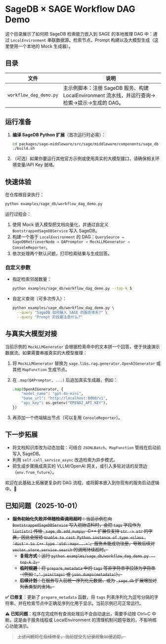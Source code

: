 # SageDB × SAGE Workflow DAG Demo

这个目录展示了如何把 SageDB 检索能力嵌入到 SAGE 的本地推理 DAG 中：通过 `LocalEnvironment` 串联数据源、检索节点、Prompt 构建以及大模型生成（这里使用一个本地的 Mock 生成器）。

## 目录

| 文件 | 说明 |
|------|------|
| `workflow_dag_demo.py` | 主示例脚本：注册 SageDB 服务、构建 LocalEnvironment 流水线，并运行查询→检索→提示→生成的 DAG。|

## 运行准备

1. **编译 SageDB Python 扩展**（首次运行时必需）：

   ```bash
   cd packages/sage-middleware/src/sage/middleware/components/sage_db
   ./build.sh
   ```

2. （可选）如果你要运行其他官方示例或使用真实的大模型接口，请确保相关环境变量/API Key 就绪。

## 快速体验

在仓库根目录执行：

```bash
python examples/sage_db/workflow_dag_demo.py
```

运行过程会：

1. 使用 Mock 嵌入模型把文档向量化，并通过自定义 `BootstrappedSageDBService` 写入 SageDB。
2. 构建一个基于 `LocalEnvironment` 的 DAG：`QuerySource → SageDBRetrieverNode → QAPromptor → MockLLMGenerator → ConsoleReporter`。
3. 依次处理两个默认问题，打印检索结果与生成回答。

### 自定义参数

- 指定检索邻居数量：

  ```bash
  python examples/sage_db/workflow_dag_demo.py --top-k 5
  ```

- 自定义查询（可多次传入）：

  ```bash
  python examples/sage_db/workflow_dag_demo.py \
    --query "SageDB 如何融入 SAGE 的服务体系?" \
    --query "Prompt 阶段要注意什么?"
  ```

## 与真实大模型对接

当前示例的 `MockLLMGenerator` 会根据检索命中的文本拼一个回答，便于快速演示数据流。如果需要串接真实的大模型推理：

1. 将 `MockLLMGenerator` 替换为 `sage.libs.rag.generator.OpenAIGenerator` 或其他 `MapFunction` 生成节点。
2. 在 `.map(QAPromptor, ...)` 后追加真实生成器，例如：

   ```python
   .map(OpenAIGenerator, {
       "model_name": "gpt-4o-mini",
       "base_url": "http://localhost:8000/v1",
       "api_key": os.getenv("OPENAI_API_KEY"),
   })
   ```
3. 再添加一个终端输出节点（可以复用 `ConsoleReporter`）。

## 下一步拓展

- 将文档知识库改为动态加载：可结合 `JSONLBatch`、`MapFunction` 管线在启动前写入 SageDB。
- 利用 `self.call_service_async` 改造检索为异步模式。
- 把生成步骤换成真实的 VLLM/OpenAI 网关，或引入多轮对话的反馈边（`env.from_future`）。

欢迎在此基础上拓展更复杂的 DAG 流程，或将脚本嵌入到你现有的服务启动逻辑中。🙂

## 已知问题（2025-10-01）

- ~~**服务初始化失败并伴随检索调用超时**：当前示例在向 `BootstrappedSageDBService` 写入初始语料时，会把 `tags` 字段作为 `list[str]` 传给 `_sage_db.add_numpy`。C++ 扩展仅支持 `str -> str` 的字典，因此会报错 `Unable to cast Python instance of type <class 'dict'> to C++ type 'std::map<...>'`。服务未能成功注册，导致后续对 `vector_store_service.search` 的调用持续超时。~~
  - ~~**复现方式**：运行 `python examples/sage_db/workflow_dag_demo.py --top-k 2`。~~
  - ~~**临时规避**：将 `prepare_metadata` 中的 `tags` 等非字符串字段转为字符串（例如 `",".join(tags)` 或 `json.dumps(metadata)`）。~~
  - ~~**后续计划**：在服务写入前统一序列化元数据，或为 `_sage_db` 扩展增加对列表类型的支持。~~

**✅ 已修复**：更新了 `prepare_metadata` 函数，将 `tags` 列表序列化为逗号分隔的字符串，并在检索节点中正确反序列化用于显示。当前示例已可正常运行。

**⚠️ 已知问题**：程序在完成所有查询处理后不会自动退出，需要手动按 Ctrl+C 中断。这是由于服务线程或 LocalEnvironment 的清理机制问题导致的，不影响核心功能演示。

> ~~上述问题将在后续修复，当前提交先记录现象以便追踪。~~
